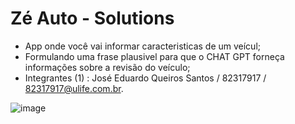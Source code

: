 # Zé Auto - Solutions

- App onde você vai informar caracteristicas de um veícul;
- Formulando uma frase plausivel para que o CHAT GPT forneça informações sobre a revisão do veículo;
- Integrantes (1) : José Eduardo Queiros Santos / 82317917 / 82317917@ulife.com.br.

![image](https://github.com/Ze-Edu/projeto-ze-auto/assets/75598729/dd0a23fc-19a1-41cb-8421-1113c5f1070a)
